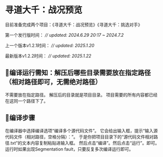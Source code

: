 # 寻道大千：战况预览
目前准备完成两个项目：《寻道大千：战况预览》《寻道大千：挑选对手》

第一个发行版时间：
_// updated: 2024.6.29 20:17 ~ 2024.7.2_

上一个版本v1.2.1时间：
_// updated: 2025.1.20_

最新版本v1.2.2时间：
_// updated: 2025.1.22_

## 📖编译运行需知：解压后哪些目录需要放在指定路径（相对路径即可，无需绝对路径）
不需要放在指定路径。
解压后的目录就是项目目录。
项目需要的所有内容都已经在这同一个路径下了。

## 📖编译步骤
在编译器中选择编译选项“编译多个源代码文件”。
它会给出输入框，提示“输入源代码文件（相对路径，空格分隔）：”。
于是你把项目目录下的“源代码文件相对路径.txt”的文本内容复制粘贴进输入框。
然后点击“编译”。然后点击“运行”。即可。
运行时如果出现Segmentation fault，只要反复多次编译运行即可。
